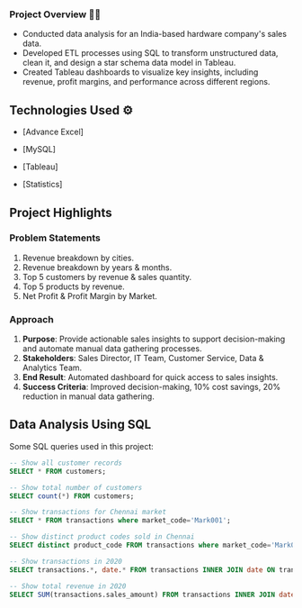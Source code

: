 ### Project Overview 👨‍💻

- Conducted data analysis for an India-based hardware company's sales data.
- Developed ETL processes using SQL to transform unstructured data, clean it, and design a star schema data model in Tableau.
- Created Tableau dashboards to visualize key insights, including revenue, profit margins, and performance across different regions.

## Technologies Used ⚙️

* [Advance Excel]

* [MySQL]

* [Tableau]

* [Statistics]

## Project Highlights

### Problem Statements
1. Revenue breakdown by cities.
2. Revenue breakdown by years & months.
3. Top 5 customers by revenue & sales quantity.
4. Top 5 products by revenue.
5. Net Profit & Profit Margin by Market.

### Approach
1. **Purpose**: Provide actionable sales insights to support decision-making and automate manual data gathering processes.
2. **Stakeholders**: Sales Director, IT Team, Customer Service, Data & Analytics Team.
3. **End Result**: Automated dashboard for quick access to sales insights.
4. **Success Criteria**: Improved decision-making, 10% cost savings, 20% reduction in manual data gathering.

## Data Analysis Using SQL
Some SQL queries used in this project:

```sql
-- Show all customer records
SELECT * FROM customers;

-- Show total number of customers
SELECT count(*) FROM customers;

-- Show transactions for Chennai market
SELECT * FROM transactions where market_code='Mark001';

-- Show distinct product codes sold in Chennai
SELECT distinct product_code FROM transactions where market_code='Mark001';

-- Show transactions in 2020
SELECT transactions.*, date.* FROM transactions INNER JOIN date ON transactions.order_date=date.date where date.year=2020;

-- Show total revenue in 2020
SELECT SUM(transactions.sales_amount) FROM transactions INNER JOIN date ON transactions.order_date=date.date where date.year=2020;
